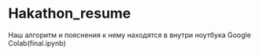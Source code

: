 # Hakathon_resume
Наш алгоритм и пояснения к нему находятся в внутри ноутбука Google Colab(final.ipynb)
